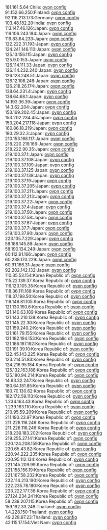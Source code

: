 181.161.5.64:Chile: [ovpn config](vpn/181_161_5_64.ovpn)  
91.152.66.250:Finland: [ovpn config](vpn/91_152_66_250.ovpn)  
92.116.213.173:Germany: [ovpn config](vpn/92_116_213_173.ovpn)  
103.48.182.20:India: [ovpn config](vpn/103_48_182_20.ovpn)  
113.147.46.126:Japan: [ovpn config](vpn/113_147_46_126.ovpn)  
119.106.243.184:Japan: [ovpn config](vpn/119_106_243_184.ovpn)  
119.83.64.233:Japan: [ovpn config](vpn/119_83_64_233.ovpn)  
122.222.31.193:Japan: [ovpn config](vpn/122_222_31_193.ovpn)  
124.241.146.110:Japan: [ovpn config](vpn/124_241_146_110.ovpn)  
125.13.156.115:Japan: [ovpn config](vpn/125_13_156_115.ovpn)  
125.9.0.153:Japan: [ovpn config](vpn/125_9_0_153.ovpn)  
126.114.111.33:Japan: [ovpn config](vpn/126_114_111_33.ovpn)  
126.114.232.240:Japan: [ovpn config](vpn/126_114_232_240.ovpn)  
126.123.248.51:Japan: [ovpn config](vpn/126_123_248_51.ovpn)  
126.12.108.248:Japan: [ovpn config](vpn/126_12_108_248.ovpn)  
126.218.26.174:Japan: [ovpn config](vpn/126_218_26_174.ovpn)  
138.64.231.4:Japan: [ovpn config](vpn/138_64_231_4.ovpn)  
138.64.68.1:Japan: [ovpn config](vpn/138_64_68_1.ovpn)  
14.193.36.39:Japan: [ovpn config](vpn/14_193_36_39.ovpn)  
14.3.62.204:Japan: [ovpn config](vpn/14_3_62_204.ovpn)  
153.169.202.45:Japan: [ovpn config](vpn/153_169_202_45.ovpn)  
153.202.234.45:Japan: [ovpn config](vpn/153_202_234_45.ovpn)  
153.204.217.118:Japan: [ovpn config](vpn/153_204_217_118.ovpn)  
160.86.18.219:Japan: [ovpn config](vpn/160_86_18_219.ovpn)  
180.29.32.3:Japan: [ovpn config](vpn/180_29_32_3.ovpn)  
210.153.168.117:Japan: [ovpn config](vpn/210_153_168_117.ovpn)  
218.220.219.166:Japan: [ovpn config](vpn/218_220_219_166.ovpn)  
218.222.90.35:Japan: [ovpn config](vpn/218_222_90_35.ovpn)  
219.100.37.1:Japan: [ovpn config](vpn/219_100_37_1.ovpn)  
219.100.37.108:Japan: [ovpn config](vpn/219_100_37_108.ovpn)  
219.100.37.109:Japan: [ovpn config](vpn/219_100_37_109.ovpn)  
219.100.37.125:Japan: [ovpn config](vpn/219_100_37_125.ovpn)  
219.100.37.138:Japan: [ovpn config](vpn/219_100_37_138.ovpn)  
219.100.37.19:Japan: [ovpn config](vpn/219_100_37_19.ovpn)  
219.100.37.205:Japan: [ovpn config](vpn/219_100_37_205.ovpn)  
219.100.37.211:Japan: [ovpn config](vpn/219_100_37_211.ovpn)  
219.100.37.213:Japan: [ovpn config](vpn/219_100_37_213.ovpn)  
219.100.37.22:Japan: [ovpn config](vpn/219_100_37_22.ovpn)  
219.100.37.4:Japan: [ovpn config](vpn/219_100_37_4.ovpn)  
219.100.37.50:Japan: [ovpn config](vpn/219_100_37_50.ovpn)  
219.100.37.58:Japan: [ovpn config](vpn/219_100_37_58.ovpn)  
219.100.37.67:Japan: [ovpn config](vpn/219_100_37_67.ovpn)  
219.100.37.7:Japan: [ovpn config](vpn/219_100_37_7.ovpn)  
219.100.37.90:Japan: [ovpn config](vpn/219_100_37_90.ovpn)  
223.135.7.229:Japan: [ovpn config](vpn/223_135_7_229.ovpn)  
58.188.145.88:Japan: [ovpn config](vpn/58_188_145_88.ovpn)  
58.190.134.249:Japan: [ovpn config](vpn/58_190_134_249.ovpn)  
60.112.91.166:Japan: [ovpn config](vpn/60_112_91_166.ovpn)  
60.238.170.229:Japan: [ovpn config](vpn/60_238_170_229.ovpn)  
60.91.186.31:Japan: [ovpn config](vpn/60_91_186_31.ovpn)  
92.202.142.132:Japan: [ovpn config](vpn/92_202_142_132.ovpn)  
110.35.53.154:Korea Republic of: [ovpn config](vpn/110_35_53_154.ovpn)  
115.22.139.37:Korea Republic of: [ovpn config](vpn/115_22_139_37.ovpn)  
116.123.105.35:Korea Republic of: [ovpn config](vpn/116_123_105_35.ovpn)  
118.36.111.168:Korea Republic of: [ovpn config](vpn/118_36_111_168.ovpn)  
118.37.198.50:Korea Republic of: [ovpn config](vpn/118_37_198_50.ovpn)  
119.149.81.105:Korea Republic of: [ovpn config](vpn/119_149_81_105.ovpn)  
121.130.190.6:Korea Republic of: [ovpn config](vpn/121_130_190_6.ovpn)  
121.140.63.189:Korea Republic of: [ovpn config](vpn/121_140_63_189.ovpn)  
121.143.210.138:Korea Republic of: [ovpn config](vpn/121_143_210_138.ovpn)  
121.145.22.30:Korea Republic of: [ovpn config](vpn/121_145_22_30.ovpn)  
121.159.240.2:Korea Republic of: [ovpn config](vpn/121_159_240_2.ovpn)  
121.161.79.155:Korea Republic of: [ovpn config](vpn/121_161_79_155.ovpn)  
121.182.194.153:Korea Republic of: [ovpn config](vpn/121_182_194_153.ovpn)  
121.186.197.162:Korea Republic of: [ovpn config](vpn/121_186_197_162.ovpn)  
121.191.39.10:Korea Republic of: [ovpn config](vpn/121_191_39_10.ovpn)  
122.45.143.225:Korea Republic of: [ovpn config](vpn/122_45_143_225.ovpn)  
123.214.51.83:Korea Republic of: [ovpn config](vpn/123_214_51_83.ovpn)  
124.216.95.184:Korea Republic of: [ovpn config](vpn/124_216_95_184.ovpn)  
125.132.163.188:Korea Republic of: [ovpn config](vpn/125_132_163_188.ovpn)  
125.180.94.214:Korea Republic of: [ovpn config](vpn/125_180_94_214.ovpn)  
14.63.32.247:Korea Republic of: [ovpn config](vpn/14_63_32_247.ovpn)  
180.64.181.85:Korea Republic of: [ovpn config](vpn/180_64_181_85.ovpn)  
180.70.130.62:Korea Republic of: [ovpn config](vpn/180_70_130_62.ovpn)  
182.172.59.113:Korea Republic of: [ovpn config](vpn/182_172_59_113.ovpn)  
1.234.163.43:Korea Republic of: [ovpn config](vpn/1_234_163_43.ovpn)  
1.239.163.110:Korea Republic of: [ovpn config](vpn/1_239_163_110.ovpn)  
210.95.59.209:Korea Republic of: [ovpn config](vpn/210_95_59_209.ovpn)  
211.193.23.97:Korea Republic of: [ovpn config](vpn/211_193_23_97.ovpn)  
211.228.116.246:Korea Republic of: [ovpn config](vpn/211_228_116_246.ovpn)  
211.228.116.246:Korea Republic of: [ovpn config](vpn/211_228_116_246.ovpn)  
218.239.183.202:Korea Republic of: [ovpn config](vpn/218_239_183_202.ovpn)  
219.255.27.141:Korea Republic of: [ovpn config](vpn/219_255_27_141.ovpn)  
220.124.208.159:Korea Republic of: [ovpn config](vpn/220_124_208_159.ovpn)  
220.65.43.82:Korea Republic of: [ovpn config](vpn/220_65_43_82.ovpn)  
220.94.222.235:Korea Republic of: [ovpn config](vpn/220_94_222_235.ovpn)  
220.95.112.134:Korea Republic of: [ovpn config](vpn/220_95_112_134.ovpn)  
221.145.209.99:Korea Republic of: [ovpn config](vpn/221_145_209_99.ovpn)  
221.158.156.19:Korea Republic of: [ovpn config](vpn/221_158_156_19.ovpn)  
221.167.58.232:Korea Republic of: [ovpn config](vpn/221_167_58_232.ovpn)  
222.114.213.190:Korea Republic of: [ovpn config](vpn/222_114_213_190.ovpn)  
222.235.78.180:Korea Republic of: [ovpn config](vpn/222_235_78_180.ovpn)  
223.222.177.36:Korea Republic of: [ovpn config](vpn/223_222_177_36.ovpn)  
27.124.234.241:Korea Republic of: [ovpn config](vpn/27_124_234_241.ovpn)  
58.239.207.115:Korea Republic of: [ovpn config](vpn/58_239_207_115.ovpn)  
159.192.33.248:Thailand: [ovpn config](vpn/159_192_33_248.ovpn)  
1.4.228.150:Thailand: [ovpn config](vpn/1_4_228_150.ovpn)  
49.228.97.23:Thailand: [ovpn config](vpn/49_228_97_23.ovpn)  
42.115.17.154:Viet Nam: [ovpn config](vpn/42_115_17_154.ovpn)  
